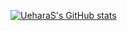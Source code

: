 [![UeharaS's GitHub stats](https://github-readme-stats-eosin-eight-18.vercel.app/api?username=UeharaS&show_icons=true&theme=tokyonight&count_private=true)](https://github.com/anuraghazra/github-readme-stats)
